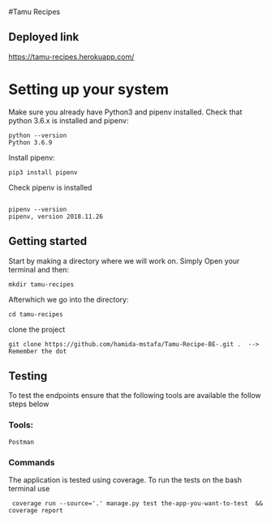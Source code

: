 #Tamu Recipes

## Deployed link
https://tamu-recipes.herokuapp.com/

# Setting up your system

Make sure you already have Python3 and pipenv installed. Check that python 3.6.x is installed and pipenv:

```
python --version
Python 3.6.9

```

Install pipenv:
```
pip3 install pipenv
```

Check pipenv is installed

```

pipenv --version
pipenv, version 2018.11.26
```

## Getting started

Start by making a directory where we will work on. Simply Open your terminal and then:

```
mkdir tamu-recipes
```

Afterwhich we go into the directory:

```
cd tamu-recipes
```

clone the project
```
git clone https://github.com/hamida-mstafa/Tamu-Recipe-BE-.git .  --> Remember the dot
```

## Testing
To test the endpoints ensure that the following tools are available the follow steps below
### Tools:
    Postman

### Commands
  The application is tested using coverage. To run the tests on the bash terminal use

     coverage run --source='.' manage.py test the-app-you-want-to-test  && coverage report

